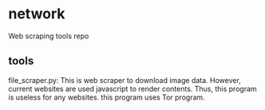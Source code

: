 # network
Web scraping tools repo

## tools

file_scraper.py: This is web scraper to download image data. However, current websites are used javascript to render contents. Thus, this program is useless for any websites. this program uses Tor program.
